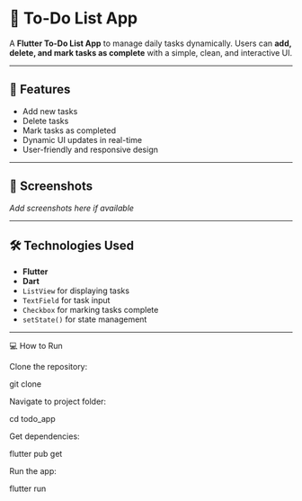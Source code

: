 # 📝 To-Do List App

A **Flutter To-Do List App** to manage daily tasks dynamically. Users can **add, delete, and mark tasks as complete** with a simple, clean, and interactive UI.

---

## 🚀 Features

- Add new tasks  
- Delete tasks  
- Mark tasks as completed  
- Dynamic UI updates in real-time  
- User-friendly and responsive design  

---

## 📱 Screenshots

_Add screenshots here if available_  

---

## 🛠️ Technologies Used

- **Flutter**  
- **Dart**  
- `ListView` for displaying tasks  
- `TextField` for task input  
- `Checkbox` for marking tasks complete  
- `setState()` for state management  

---


💻 How to Run

Clone the repository:

git clone <your-repo-url>


Navigate to project folder:

cd todo_app


Get dependencies:

flutter pub get


Run the app:

flutter run
